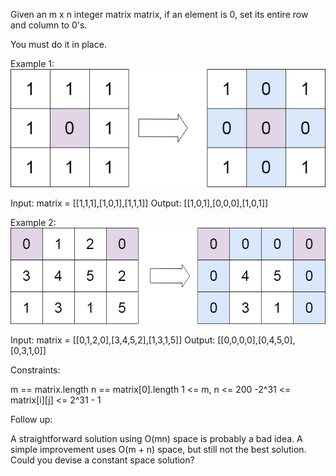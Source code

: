 Given an m x n integer matrix matrix, if an element is 0, set its entire row and column to 0's.

You must do it in place.

Example 1:
![example](./mat1.jpg)

Input: matrix = [[1,1,1],[1,0,1],[1,1,1]]
Output: [[1,0,1],[0,0,0],[1,0,1]]

Example 2:
![example](./mat2.jpg)

Input: matrix = [[0,1,2,0],[3,4,5,2],[1,3,1,5]]
Output: [[0,0,0,0],[0,4,5,0],[0,3,1,0]]

Constraints:

m == matrix.length
n == matrix[0].length
1 <= m, n <= 200
-2^31 <= matrix[i][j] <= 2^31 - 1

Follow up:

A straightforward solution using O(mn) space is probably a bad idea.
A simple improvement uses O(m + n) space, but still not the best solution.
Could you devise a constant space solution?
